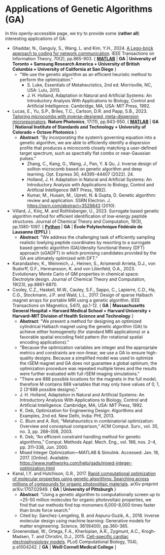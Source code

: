# Applications of Genetic Algorithms (GA)

In this openly-accessible page, we try to provide some (**rather all**) interesting applications of GA:

* Ghaddar, N., Ganguly, S., Wang, L. and Kim, Y.H., 2024. [A Lego-brick approach to coding for network communication](https://ieeexplore.ieee.org/abstract/document/10285528). IEEE Transactions on Information Theory, 70(2), pp.865-903. { **[MATLAB](https://github.com/nadimgh/lego-brick)** | **GA** | **University of Toronto + Samsung Research America + University of British Columbia + University of California at San Diego** }
  * "We use the genetic algorithm as an efficient heuristic method to perform the optimization."
    * S. Luke, Essentials of Metaheuristics, 2nd ed. Morrisville, NC, USA: Lulu, 2013.
    * J. H. Holland, Adaptation in Natural and Artificial Systems: An Introductory Analysis With Applications to Biology, Control and Artificial Intelligence. Cambridge, MA, USA: MIT Press, 1992.
* Lucas, E., Yu, S.P., Briles, T.C., Carlson, D.R. and Papp, S.B., 2023. [Tailoring microcombs with inverse-designed, meta-dispersion microresonators](https://www.nature.com/articles/s41566-023-01252-7). **Nature Photonics**, 17(11), pp.943-950.  { **[MATLAB](https://github.com/ErwanLucas/inverseLLE)** | **GA** | **National Institute of Standards and Technology + University of Colorado + Octave Photonics** }
  * **Abstract**: "By incorporating the system’s governing equation into a genetic algorithm, we are able to efficiently identify a dispersion profile that produces a microcomb closely matching a user-defined target spectrum, such as spectrally flat combs or near-Gaussian pulses."
    * Zhang, C., Kang, G., Wang, J., Pan, Y. & Qu, J. Inverse design of soliton microcomb based on genetic algorithm and deep learning. Opt. Express 30, 44395–44407 (2022). 24.
    * Holland, J. H. Adaptation in Natural and Artificial Systems: An Introductory Analysis with Applications to Biology, Control and Artificial Intelligence (MIT Press, 1992).
    * Kumar, M., Husain, M., Upreti, N. & Gupta, D. Genetic algorithm: review and application. SSRN Electron. J. https://ssrn.com/abstract=3529843 (2010).
* Villard, J., Kılıç, M. and Rothlisberger, U., 2023. Surrogate based genetic algorithm method for efficient identification of low-energy peptide structures. Journal of Chemical Theory and Computation, 19(3), pp.1080-1097. { **[Python](https://github.com/lcbc-epfl/evolve)** | **GA** | **École Polytechnique Fédérale de Lausanne (EPFL)** }
  * **Abstract**: "We address the challenging task of efficiently sampling realistic lowlying peptide coordinates by resorting to a surrogate based genetic algorithm (GA)/density functional theory (DFT) approach (sGADFT) in which promising candidates provided by the GA are ultimately optimized with DFT."
* Karandashev, K., Weinreich, J., Heinen, S., Arismendi Arrieta, D.J., von Rudorff, G.F., Hermansson, K. and von Lilienfeld, O.A., 2023. Evolutionary Monte Carlo of QM properties in chemical space: Electrolyte design. Journal of Chemical Theory and Computation, 19(23), pp.8861-8870.
* Cooley, C.Z., Haskell, M.W., Cauley, S.F., Sappo, C., Lapierre, C.D., Ha, C.G., Stockmann, J.P. and Wald, L.L., 2017. Design of sparse Halbach magnet arrays for portable MRI using a genetic algorithm. IEEE Transactions on Magnetics, 54(1), pp.1-12. { **GA** | **Massachusetts General Hospital + Harvard Medical School + Harvard University + Harvard-MIT Division of Health Science and Technology** }
  * **Abstract**: "We present a method for designing an optimized cylindrical Halbach magnet using the genetic algorithm (GA) to achieve either homogeneity (for standard MRI applications) or a favorable spatial encoding field pattern (for rotational spatial encoding applications)."
  * "Because the optimization variables are integer and the appropriate metrics and constraints are non-linear, we use a GA to ensure high-quality designs. Because a simplified model was used to optimize the rSEM magnet and GA does not guarantee a global optimum, the optimization procedure was repeated multiple times and the results were further evaluated with full rSEM imaging simulations."
  * "There are 888 possible locations for the magnets in the full model, therefore M contains 888 variables that may only have values of 0, 1, 2 (3^888 possible designs)."
  * J. H. Holland, Adaptation in Natural and Artificial Systems: An Introductory Analysis With Applications to Biology, Control and Artificial Intelligence. Cambridge, MA, USA: MIT Press, 1992.
  * K. Deb, Optimization for Engineering Design: Algorithms and Examples, 2nd ed. New Delhi, India: PHI, 2013.
  * C. Blum and A. Roli, “Metaheuristics in combinatorial optimization: Overview and conceptual comparison,” ACM Comput. Surv., vol. 35, no. 3, pp. 268–308, 2003.
  * K. Deb, “An efficient constraint handling method for genetic algorithms,” Comput. Methods Appl. Mech. Eng., vol. 186, nos. 2–4, pp. 311–338, Jun. 2000.
  * Mixed Integer Optimization—MATLAB & Simulink. Accessed: Jan. 18, 2017. [Online]. Available: https://www.mathworks.com/help/gads/mixed-integer-optimization.html
* Kanal, I.Y. and Hutchison, G.R., 2017. [Rapid computational optimization of molecular properties using genetic algorithms: Searching across millions of compounds for organic photovoltaic materials](https://arxiv.org/abs/1707.02949). arXiv preprint arXiv:1707.02949. { **GA** | **University of Pittsburgh** }
  * **Abstract**: "Using a genetic algorithm to computationally screen up to ~25-50 million molecules for organic photovoltaic properties, we find that our methods find top monomers 6,000-8,000 times faster than brute force search."
  * Cited by: Sanchez-Lengeling, B. and Aspuru-Guzik, A., 2018. Inverse molecular design using machine learning: Generative models for matter engineering. Science, 361(6400), pp.360-365.
* Groenendaal, W., Ortega, F.A., Kherlopian, A.R., Zygmunt, A.C., Krogh-Madsen, T. and Christini, D.J., 2015. [Cell-specific cardiac electrophysiology models](https://journals.plos.org/ploscompbiol/article?id=10.1371/journal.pcbi.1004242). PLoS Computational Biology, 11(4), p.e1004242. [ **GA** | **Weill Cornell Medical College** ]
